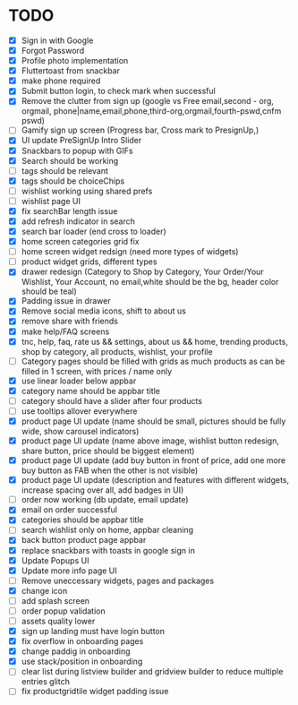 # TODO
- [x] Sign in with Google
- [x] Forgot Password
- [x] Profile photo implementation
- [x] Fluttertoast from snackbar
- [x] make phone required
- [x] Submit button login, to check mark when successful
- [x] Remove the clutter from sign up (google vs Free email,second - org, orgmail, phone|name,email,phone,third-org,orgmail,fourth-pswd,cnfm pswd)
- [ ] Gamify sign up screen (Progress bar, Cross mark to PresignUp,)
- [x] UI update PreSignUp Intro Slider
- [x] Snackbars to popup with GIFs
- [x] Search should be working
- [ ] tags should be relevant
- [x] tags should be choiceChips
- [ ] wishlist working using shared prefs
- [ ] wishlist page UI
- [x] fix searchBar length issue
- [x] add refresh indicator in search
- [x] search bar loader (end cross to loader)
- [x] home screen categories grid fix
- [ ] home screen widget redsign (need more types of widgets)
- [ ] product widget grids, different types
- [x] drawer redesign (Category to Shop by Category, Your Order/Your Wishlist, Your Account, no email,white should be the bg, header color should be teal)
- [x] Padding issue in drawer
- [x] Remove social media icons, shift to about us
- [x] remove share with friends
- [x] make help/FAQ screens
- [x] tnc, help, faq, rate us && settings, about us && home, trending products, shop by category, all products, wishlist, your profile
- [ ] Category pages should be filled with grids as much products as can be filled in 1 screen, with prices / name only
- [x] use linear loader below appbar
- [x] category name should be appbar title
- [ ] category should have a slider after four products
- [ ] use tooltips allover everywhere
- [x] product page UI update (name should be small, pictures should be fully wide, show carousel indicators)
- [x] product page UI update (name above image, wishlist button redesign, share button, price should be biggest element)
- [x] product page UI update (add buy button in front of price, add one more buy button as FAB when the other is not visible)
- [x] product page UI update (description and features with different widgets, increase spacing over all, add badges in UI)
- [ ] order now working (db update, email update)
- [x] email on order successful
- [x] categories should be appbar title
- [ ] search wishlist only on home, appbar cleaning
- [x] back button product page appbar
- [x] replace snackbars with toasts in google sign in
- [x] Update Popups UI
- [x] Update more info page UI
- [ ] Remove uneccessary widgets, pages and packages
- [x] change icon
- [ ] add splash screen
- [ ] order popup validation
- [ ] assets quality lower
- [x] sign up landing must have login button
- [x] fix overflow in onboarding pages
- [x] change paddig in onboarding
- [x] use stack/position in onboarding
- [ ] clear list during listview builder and gridview builder to reduce multiple entries glitch
- [ ] fix productgridtile widget padding issue